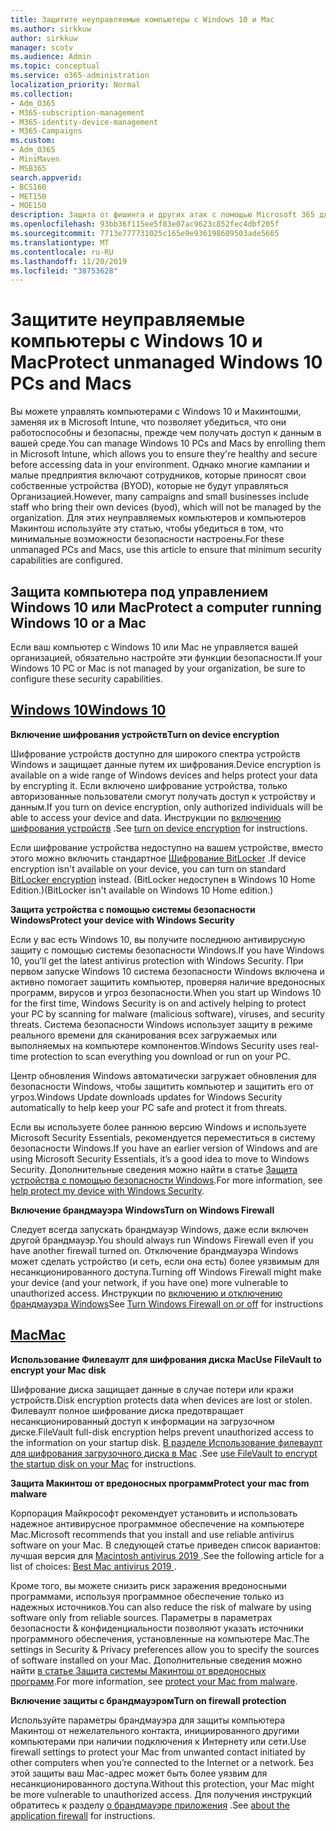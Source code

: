 ```yaml
---
title: Защитите неуправляемые компьютеры с Windows 10 и Mac
ms.author: sirkkuw
author: sirkkuw
manager: scotv
ms.audience: Admin
ms.topic: conceptual
ms.service: o365-administration
localization_priority: Normal
ms.collection:
- Adm_O365
- M365-subscription-management
- M365-identity-device-management
- M365-Campaigns
ms.custom:
- Adm_O365
- MiniMaven
- MSB365
search.appverid:
- BCS160
- MET150
- MOE150
description: Защита от фишинга и других атак с помощью Microsoft 365 для кампаний.
ms.openlocfilehash: 93bb36f115ee5f83e07ac9623c852fec4dbf205f
ms.sourcegitcommit: 7713e777731025c165e9e936198609503ade5665
ms.translationtype: MT
ms.contentlocale: ru-RU
ms.lasthandoff: 11/20/2019
ms.locfileid: "38753628"
---
```

# <a name="protect-unmanaged-windows-10-pcs-and-macs"></a><span data-ttu-id="5da4e-103">Защитите неуправляемые компьютеры с Windows 10 и Mac</span><span class="sxs-lookup"><span data-stu-id="5da4e-103">Protect unmanaged Windows 10 PCs and Macs</span></span>

<span data-ttu-id="5da4e-104">Вы можете управлять компьютерами с Windows 10 и Макинтошми, заменяя их в Microsoft Intune, что позволяет убедиться, что они работоспособны и безопасны, прежде чем получать доступ к данным в вашей среде.</span><span class="sxs-lookup"><span data-stu-id="5da4e-104">You can manage Windows 10 PCs and Macs by enrolling them in Microsoft Intune, which allows you to ensure they're healthy and secure before accessing data in your environment.</span></span> <span data-ttu-id="5da4e-105">Однако многие кампании и малые предприятия включают сотрудников, которые приносят свои собственные устройства (BYOD), которые не будут управляться Организацией.</span><span class="sxs-lookup"><span data-stu-id="5da4e-105">However, many campaigns and small businesses include staff who bring their own devices (byod), which will not be managed by the organization.</span></span> <span data-ttu-id="5da4e-106">Для этих неуправляемых компьютеров и компьютеров Макинтош используйте эту статью, чтобы убедиться в том, что минимальные возможности безопасности настроены.</span><span class="sxs-lookup"><span data-stu-id="5da4e-106">For these unmanaged PCs and Macs, use this article to ensure that minimum security capabilities are configured.</span></span> 

<!--A Windows 10 PC is considered managed after you have completed the following two steps:

1. You (or the admin) set up device and data protection policies in the [setup  wizard](../business/set-up.md).

2. You have [connected your computer to Azure Active Directory](../business/set-up-windows-devices.md) and use your Microsoft 365 Business username and password to sign in.
3. --> 

## <a name="protect-a-computer-running-windows-10-or-a-mac"></a><span data-ttu-id="5da4e-107">Защита компьютера под управлением Windows 10 или Mac</span><span class="sxs-lookup"><span data-stu-id="5da4e-107">Protect a computer running Windows 10 or a Mac</span></span>

<!--If you have a PC that is running Windows 10 that is not connected to Microsoft 365 Business, or a Mac, the Microsoft 365 Business protections do not apply to it, but here are some things you can do to keep your data secure on these devices as well:
-->
<span data-ttu-id="5da4e-108">Если ваш компьютер с Windows 10 или Mac не управляется вашей организацией, обязательно настройте эти функции безопасности.</span><span class="sxs-lookup"><span data-stu-id="5da4e-108">If your Windows 10 PC or Mac is not managed by your organization, be sure to configure these security capabilities.</span></span>

## <a name="windows-10tabwindows10"></a>[<span data-ttu-id="5da4e-109">Windows 10</span><span class="sxs-lookup"><span data-stu-id="5da4e-109">Windows 10</span></span>](#tab/Windows10)
<span data-ttu-id="5da4e-110">**Включение шифрования устройств**</span><span class="sxs-lookup"><span data-stu-id="5da4e-110">**Turn on device encryption**</span></span><p>

<span data-ttu-id="5da4e-111">Шифрование устройств доступно для широкого спектра устройств Windows и защищает данные путем их шифрования.</span><span class="sxs-lookup"><span data-stu-id="5da4e-111">Device encryption is available on a wide range of Windows devices and helps protect your data by encrypting it.</span></span> <span data-ttu-id="5da4e-112">Если включено шифрование устройства, только авторизованные пользователи смогут получать доступ к устройству и данным.</span><span class="sxs-lookup"><span data-stu-id="5da4e-112">If you turn on device encryption, only authorized individuals will be able to access your device and data.</span></span> <span data-ttu-id="5da4e-113">Инструкции по [включению шифрования устройств](https://support.microsoft.com/help/4028713/windows-10-turn-on-device-encryption) .</span><span class="sxs-lookup"><span data-stu-id="5da4e-113">See [turn on device encryption](https://support.microsoft.com/help/4028713/windows-10-turn-on-device-encryption) for instructions.</span></span>

 <span data-ttu-id="5da4e-114">Если шифрование устройства недоступно на вашем устройстве, вместо этого можно включить стандартное [Шифрование BitLocker](https://support.microsoft.com/help/4028713/windows-10-turn-on-device-encryption) .</span><span class="sxs-lookup"><span data-stu-id="5da4e-114">If device encryption isn't available on your device, you can turn on standard [BitLocker encryption](https://support.microsoft.com/help/4028713/windows-10-turn-on-device-encryption) instead.</span></span> <span data-ttu-id="5da4e-115">(BitLocker недоступен в Windows 10 Home Edition.)</span><span class="sxs-lookup"><span data-stu-id="5da4e-115">(BitLocker isn't available on Windows 10 Home edition.)</span></span> 


<span data-ttu-id="5da4e-116">**Защита устройства с помощью системы безопасности Windows**</span><span class="sxs-lookup"><span data-stu-id="5da4e-116">**Protect your device with Windows Security**</span></span><p>
<span data-ttu-id="5da4e-117">Если у вас есть Windows 10, вы получите последнюю антивирусную защиту с помощью системы безопасности Windows.</span><span class="sxs-lookup"><span data-stu-id="5da4e-117">If you have Windows 10, you’ll get the latest antivirus protection with Windows Security.</span></span> <span data-ttu-id="5da4e-118">При первом запуске Windows 10 система безопасности Windows включена и активно помогает защитить компьютер, проверяя наличие вредоносных программ, вирусов и угроз безопасности.</span><span class="sxs-lookup"><span data-stu-id="5da4e-118">When you start up Windows 10 for the first time, Windows Security is on and actively helping to protect your PC by scanning for malware (malicious software), viruses, and security threats.</span></span> <span data-ttu-id="5da4e-119">Система безопасности Windows использует защиту в режиме реального времени для сканирования всех загружаемых или выполняемых на компьютере компонентов.</span><span class="sxs-lookup"><span data-stu-id="5da4e-119">Windows Security uses real-time protection to scan everything you download or run on your PC.</span></span>

<span data-ttu-id="5da4e-120">Центр обновления Windows автоматически загружает обновления для безопасности Windows, чтобы защитить компьютер и защитить его от угроз.</span><span class="sxs-lookup"><span data-stu-id="5da4e-120">Windows Update downloads updates for Windows Security automatically to help keep your PC safe and protect it from threats.</span></span>

<span data-ttu-id="5da4e-121">Если вы используете более раннюю версию Windows и используете Microsoft Security Essentials, рекомендуется переместиться в систему безопасности Windows.</span><span class="sxs-lookup"><span data-stu-id="5da4e-121">If you have an earlier version of Windows and are using Microsoft Security Essentials, it’s a good idea to move to Windows Security.</span></span> <span data-ttu-id="5da4e-122">Дополнительные сведения можно найти в статье [Защита устройства с помощью безопасности Windows](https://support.microsoft.com/help/17464/windows-10-help-protect-my-device-with-windows-security).</span><span class="sxs-lookup"><span data-stu-id="5da4e-122">For more information, see [help protect my device with Windows Security](https://support.microsoft.com/help/17464/windows-10-help-protect-my-device-with-windows-security).</span></span>

<span data-ttu-id="5da4e-123">**Включение брандмауэра Windows**</span><span class="sxs-lookup"><span data-stu-id="5da4e-123">**Turn on Windows Firewall**</span></span><p>
<span data-ttu-id="5da4e-124">Следует всегда запускать брандмауэр Windows, даже если включен другой брандмауэр.</span><span class="sxs-lookup"><span data-stu-id="5da4e-124">You should always run Windows Firewall even if you have another firewall turned on.</span></span> <span data-ttu-id="5da4e-125">Отключение брандмауэра Windows может сделать устройство (и сеть, если она есть) более уязвимым для несанкционированного доступа.</span><span class="sxs-lookup"><span data-stu-id="5da4e-125">Turning off Windows Firewall might make your device (and your network, if you have one) more vulnerable to unauthorized access.</span></span> <span data-ttu-id="5da4e-126">Инструкции по [включению и отключению брандмауэра Windows](https://support.microsoft.com/help/4028544/windows-10-turn-windows-defender-firewall-on-or-off)</span><span class="sxs-lookup"><span data-stu-id="5da4e-126">See [Turn Windows Firewall on or off](https://support.microsoft.com/help/4028544/windows-10-turn-windows-defender-firewall-on-or-off) for instructions</span></span>

## <a name="mactabmac"></a>[<span data-ttu-id="5da4e-127">Mac</span><span class="sxs-lookup"><span data-stu-id="5da4e-127">Mac</span></span>](#tab/Mac)
<span data-ttu-id="5da4e-128">**Использование Филеваулт для шифрования диска Mac**</span><span class="sxs-lookup"><span data-stu-id="5da4e-128">**Use FileVault to encrypt your Mac disk**</span></span><p>
<span data-ttu-id="5da4e-129">Шифрование диска защищает данные в случае потери или кражи устройств.</span><span class="sxs-lookup"><span data-stu-id="5da4e-129">Disk encryption protects data when devices are lost or stolen.</span></span> <span data-ttu-id="5da4e-130">Филеваулт полное шифрование диска предотвращает несанкционированный доступ к информации на загрузочном диске.</span><span class="sxs-lookup"><span data-stu-id="5da4e-130">FileVault full-disk encryption helps prevent unauthorized access to the information on your startup disk.</span></span> <span data-ttu-id="5da4e-131">[В разделе Использование филеваулт для шифрования загрузочного диска в Mac](https://support.apple.com/HT204837) .</span><span class="sxs-lookup"><span data-stu-id="5da4e-131">See [use FileVault to encrypt the startup disk on your Mac](https://support.apple.com/HT204837) for instructions.</span></span>

<span data-ttu-id="5da4e-132">**Защита Макинтош от вредоносных программ**</span><span class="sxs-lookup"><span data-stu-id="5da4e-132">**Protect your mac from malware**</span></span><p>
<span data-ttu-id="5da4e-133">Корпорация Майкрософт рекомендует установить и использовать надежное антивирусное программное обеспечение на компьютере Mac.</span><span class="sxs-lookup"><span data-stu-id="5da4e-133">Microsoft recommends that you install and use reliable antivirus software on your Mac.</span></span> <span data-ttu-id="5da4e-134">В следующей статье приведен список вариантов: лучшая версия для [Macintosh antivirus 2019 ](https://www.macworld.co.uk/feature/mac-software/mac-antivirus-3672182/).</span><span class="sxs-lookup"><span data-stu-id="5da4e-134">See the following article for a list of choices: [Best Mac antivirus 2019 ](https://www.macworld.co.uk/feature/mac-software/mac-antivirus-3672182/).</span></span>

<span data-ttu-id="5da4e-135">Кроме того, вы можете снизить риск заражения вредоносными программами, используя программное обеспечение только из надежных источников.</span><span class="sxs-lookup"><span data-stu-id="5da4e-135">You can also reduce the risk of malware by using software only from reliable sources.</span></span> <span data-ttu-id="5da4e-136">Параметры в параметрах безопасности & конфиденциальности позволяют указать источники программного обеспечения, установленные на компьютере Mac.</span><span class="sxs-lookup"><span data-stu-id="5da4e-136">The settings in Security & Privacy preferences allow you to specify the sources of software installed on your Mac.</span></span> <span data-ttu-id="5da4e-137">Дополнительные сведения можно найти [в статье Защита системы Макинтош от вредоносных программ](https://support.apple.com/kb/PH25087).</span><span class="sxs-lookup"><span data-stu-id="5da4e-137">For more information, see [protect your Mac from malware](https://support.apple.com/kb/PH25087).</span></span>

<span data-ttu-id="5da4e-138">**Включение защиты с брандмауэром**</span><span class="sxs-lookup"><span data-stu-id="5da4e-138">**Turn on firewall protection**</span></span><p>
<span data-ttu-id="5da4e-139">Используйте параметры брандмауэра для защиты компьютера Макинтош от нежелательного контакта, инициированного другими компьютерами при наличии подключения к Интернету или сети.</span><span class="sxs-lookup"><span data-stu-id="5da4e-139">Use firewall settings to protect your Mac from unwanted contact initiated by other computers when you’re connected to the Internet or a network.</span></span> <span data-ttu-id="5da4e-140">Без этой защиты ваш Mac-адрес может быть более уязвим для несанкционированного доступа.</span><span class="sxs-lookup"><span data-stu-id="5da4e-140">Without this protection, your Mac might be more vulnerable to unauthorized access.</span></span> <span data-ttu-id="5da4e-141">Для получения инструкций обратитесь к разделу [о брандмауэре приложения](https://support.apple.com/HT201642) .</span><span class="sxs-lookup"><span data-stu-id="5da4e-141">See [about the application firewall](https://support.apple.com/HT201642) for instructions.</span></span>
